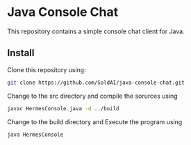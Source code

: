 # Java Console Chat
This repository contains a simple console chat client for Java.

## Install
Clone this repository using:
```bash
git clone https://github.com/SoldAI/java-console-chat.git
```

Change to the src directory and compile the sorurces using
```bash
javac HermesConsole.java -d ../build
```

Change to the build directory and Execute the program using
```bash
java HermesConsole
```
